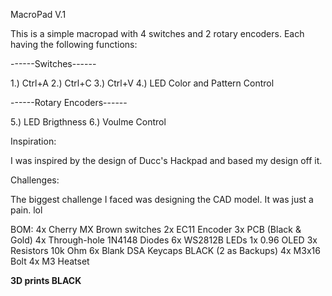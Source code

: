MacroPad V.1

This is a simple macropad with 4 switches and 2 rotary encoders. Each having the following functions:

------Switches------

1.) Ctrl+A
2.) Ctrl+C
3.) Ctrl+V
4.) LED Color and Pattern Control

------Rotary Encoders------

5.) LED Brigthness
6.) Voulme Control 

Inspiration:

I was inspired by the design of Ducc's Hackpad and based my design off it.

Challenges:

The biggest challenge I faced was designing the CAD model. It was just a pain. lol

BOM:
4x Cherry MX Brown switches
2x EC11 Encoder
3x PCB (Black & Gold)
4x Through-hole 1N4148 Diodes
6x WS2812B LEDs
1x 0.96 OLED
3x Resistors 10k Ohm
6x Blank DSA Keycaps BLACK (2 as Backups)
4x M3x16 Bolt
4x M3 Heatset

**3D prints BLACK**
